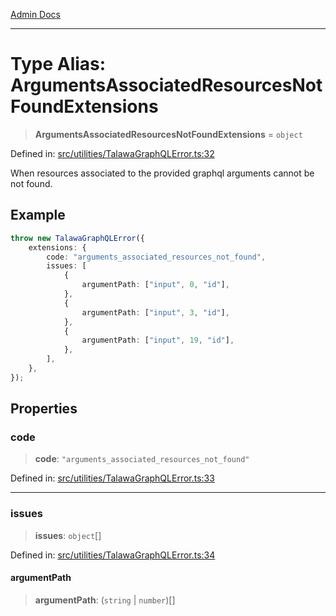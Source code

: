 [Admin Docs](/)

***

# Type Alias: ArgumentsAssociatedResourcesNotFoundExtensions

> **ArgumentsAssociatedResourcesNotFoundExtensions** = `object`

Defined in: [src/utilities/TalawaGraphQLError.ts:32](https://github.com/PurnenduMIshra129th/talawa-api/blob/89904a627ec60a3b378f6b033f4255df4e9e59ab/src/utilities/TalawaGraphQLError.ts#L32)

When resources associated to the provided graphql arguments cannot be not found.

## Example

```ts
throw new TalawaGraphQLError({
	extensions: {
		code: "arguments_associated_resources_not_found",
		issues: [
			{
				argumentPath: ["input", 0, "id"],
			},
			{
				argumentPath: ["input", 3, "id"],
			},
			{
				argumentPath: ["input", 19, "id"],
			},
		],
	},
});
```

## Properties

### code

> **code**: `"arguments_associated_resources_not_found"`

Defined in: [src/utilities/TalawaGraphQLError.ts:33](https://github.com/PurnenduMIshra129th/talawa-api/blob/89904a627ec60a3b378f6b033f4255df4e9e59ab/src/utilities/TalawaGraphQLError.ts#L33)

***

### issues

> **issues**: `object`[]

Defined in: [src/utilities/TalawaGraphQLError.ts:34](https://github.com/PurnenduMIshra129th/talawa-api/blob/89904a627ec60a3b378f6b033f4255df4e9e59ab/src/utilities/TalawaGraphQLError.ts#L34)

#### argumentPath

> **argumentPath**: (`string` \| `number`)[]
